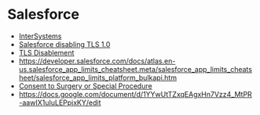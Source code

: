 # Salesforce
* [InterSystems](https://www.intersystems.com/)
* [Salesforce disabling TLS 1.0](https://help.salesforce.com/articleView?id=000221207&type=1)
* [TLS Disablement](https://help.salesforce.com/home)
* https://developer.salesforce.com/docs/atlas.en-us.salesforce_app_limits_cheatsheet.meta/salesforce_app_limits_cheatsheet/salesforce_app_limits_platform_bulkapi.htm
* [Consent to Surgery or Special
Procedure](https://www.calhospital.org/sites/main/files/file-attachments/Form1-1.pdf)
* https://docs.google.com/document/d/1YYwUtTZxqEAgxHn7Vzz4_MtPR-aawIX1uIuLEPpjxKY/edit 
